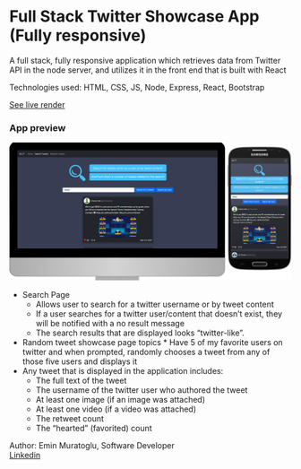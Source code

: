 # Full Stack Twitter Showcase App (Fully responsive)

A full stack, fully responsive application which retrieves data from Twitter API in the node server, and utilizes it in the front end that is built with React <br/>

Technologies used: HTML, CSS, JS, Node, Express, React, Bootstrap

[See live render](https://twitter-showcase.herokuapp.com/)

### App preview

![Alt text](client/src/components/images/app-preview.jpg "App preview image")


* Search Page </br> 
  * Allows user to search for a twitter username or by tweet content
  * If a user searches for a twitter user/content that doesn’t exist, they will be notified with a no result message
  * The search results that are displayed looks “twitter-like”. 
* Random tweet showcase page
topics  * Have 5 of my favorite users on twitter and when prompted, randomly chooses a tweet from any of those five users and displays it
* Any tweet that is displayed in the application includes:
  * The full text of the tweet
  * The username of the twitter user who authored the tweet
  * At least one image (if an image was attached)
  * At least one video (if a video was attached)
  * The retweet count
  * The “hearted” (favorited) count

Author: Emin Muratoglu, Software Developer <br />
[Linkedin](https://linkedin.com/in/emin-muratoglu-ba287516b)